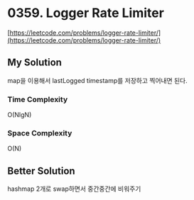# 0359. Logger Rate Limiter

[https://leetcode.com/problems/logger-rate-limiter/](https://leetcode.com/problems/logger-rate-limiter/)    

## My Solution
map을 이용해서 lastLogged timestamp를 저장하고 찍어내면 된다.


### Time Complexity
O(NlgN)

### Space Complexity
O(N)

## Better Solution
hashmap 2개로 swap하면서 중간중간에 비워주기